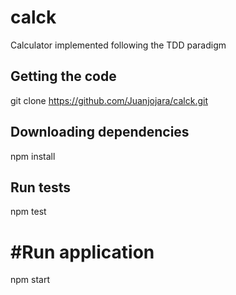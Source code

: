 # calck
Calculator implemented following the TDD paradigm

## Getting the code
git clone https://github.com/Juanjojara/calck.git

## Downloading dependencies
npm install

## Run tests
npm test

# #Run application
npm start